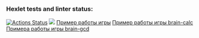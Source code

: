 ### Hexlet tests and linter status:
[![Actions Status](https://github.com/Marsianin51/frontend-project-44/workflows/hexlet-check/badge.svg)](https://github.com/Marsianin51/frontend-project-44/actions)
<a href="https://codeclimate.com/github/Marsianin51/frontend-project-44/maintainability"><img src="https://api.codeclimate.com/v1/badges/87403e472b72a7d6b4e0/maintainability" /></a>
<a href= "https://asciinema.org/a/VHWqYZW2UNTTwSIalUGtXAjXY">Пример работы игры</a>
<a href= "https://asciinema.org/a/7MIlcFowq2Y62VKNG2g816Tg0">Пример работы игры brain-calc</a>
<a href= "https://asciinema.org/a/NjTiveEIzHB8sGKNu4uJPorfP">Примера работы игры brain-gcd</a>